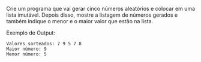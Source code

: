 Crie um programa que vai gerar cinco números aleatórios e colocar em uma lista imutável. Depois disso, mostre a listagem de números gerados e também indique o menor e o maior valor que estão na lista.

Exemplo de Output:
~~~
Valores sorteados: 7 9 5 7 8 
Maior número: 9
Menor número: 5
~~~
